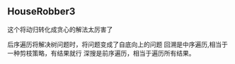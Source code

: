 ## HouseRobber3

这个将动归转化成贪心的解法太厉害了

后序遍历将解决树问题时，将问题变成了自底向上的问题
回溯是中序遍历,相当于一种剪枝策略，有结果就行
深搜是前序遍历，相当于遍历所有结果。